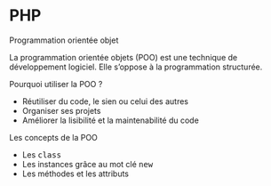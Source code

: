 # PHP
Programmation orientée objet

La programmation orientée objets (POO) est une technique de développement logiciel. Elle s’oppose à la programmation structurée.

Pourquoi utiliser la POO ?
- Réutiliser du code, le sien ou celui des autres 
- Organiser ses projets
- Améliorer la lisibilité et la maintenabilité du code

Les concepts de la POO
- Les <kbd>class</kbd>
- Les instances grâce au mot clé <kbd>new</kbd>
- Les méthodes et les attributs